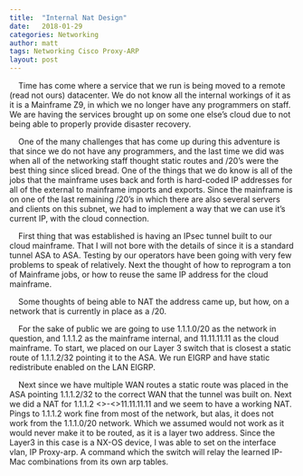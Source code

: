 ```yaml
---
title:  "Internal Nat Design"
date:   2018-01-29
categories: Networking
author: matt
tags: Networking Cisco Proxy-ARP
layout: post
---
```

&nbsp;&nbsp;&nbsp;&nbsp;Time has come where a service that we run is being moved to a remote (read not ours) datacenter. We do not know all the internal workings of it as it is a Mainframe Z9, in which we no longer have any programmers on staff. We are having the services brought up on some one else’s cloud due to not being able to properly provide disaster recovery.

&nbsp;&nbsp;&nbsp;&nbsp;One of the many challenges that has come up during this adventure is that since we do not have any programmers, and the last time we did was when all of the networking staff thought static routes and /20’s were the best thing since sliced bread. One of the things that we do know is all of the jobs that the mainframe uses back and forth is hard-coded IP addresses for all of the external to mainframe imports and exports. Since the mainframe is on one of the last remaining /20’s in which there are also several servers and clients on this subnet, we had to implement a way that we can use it’s current IP, with the cloud connection.

&nbsp;&nbsp;&nbsp;&nbsp;First thing that was established is having an IPsec tunnel built to our cloud mainframe. That I will not bore with the details of since it is a standard tunnel ASA to ASA. Testing by our operators have been going with very few problems to speak of relatively. Next the thought of how to reprogram a ton of Mainframe jobs, or how to reuse the same IP address for the cloud mainframe.

&nbsp;&nbsp;&nbsp;&nbsp;Some thoughts of being able to NAT the address came up, but how, on a network that is currently in place as a /20.

&nbsp;&nbsp;&nbsp;&nbsp;For the sake of public we are going to use 1.1.1.0/20 as the network in question, and 1.1.1.2 as the mainframe internal, and 11.11.11.11 as the cloud mainframe.
To start, we placed on our Layer 3 switch that is closest a static route of 1.1.1.2/32 pointing it to the ASA. We run EIGRP and have static redistribute enabled on the LAN EIGRP.

&nbsp;&nbsp;&nbsp;&nbsp;Next since we have multiple WAN routes a static route was placed in the ASA pointing 1.1.1.2/32 to the correct WAN that the tunnel was built on. Next we did a NAT for 1.1.1.2 <>-<>11.11.11.11 and we seem to have a working NAT. Pings to 1.1.1.2 work fine from most of the network, but alas, it does not work from the 1.1.1.0/20 network. Which we assumed would not work as it would never make it to be routed, as it is a layer two address. Since the Layer3 in this case is a NX-OS device, I was able to set on the interface vlan, IP Proxy-arp. A command which the switch will relay the learned IP-Mac combinations from its own arp tables.
